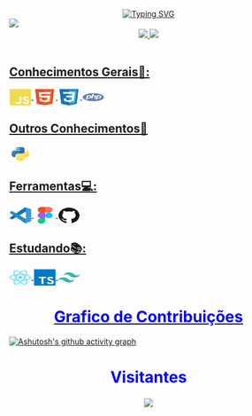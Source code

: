 <div align="center">
<a href="https://git.io/typing-svg"><img src="https://readme-typing-svg.demolab.com?font=Inter&size=28&pause=100&color=0CB8F7FF&center=true&vCenter=true&width=435&lines=Opa+eu+sou+Erick+silva+%F0%9F%96%90;Programador+frontend+junior+%E2%98%95" alt="Typing SVG" /></a></div>

<img height="300em" algin="right" src="https://cdn.discordapp.com/attachments/1036420102612074566/1036420148497764393/octocat-1667150298672.png"/>


<div align="center">

  <a href="https://github.com/rafaballerini">

  <img height="160em" src="https://github-readme-stats.vercel.app/api?username=steve-erick&show_icons=true&theme=algolia&include_all_commits=true&count_private=true"/>

  <img height="160em" src="https://github-readme-stats.vercel.app/api/top-langs/?username=steve-erick&layout=compact&langs_count=7&theme=algolia"/>
</div>

  

<div style="display: inline_block"><br>

  <h2>Conhecimentos Gerais🥇:</h2>

  <img align="center" alt="Rafa-Js" height="30" width="40" src="https://raw.githubusercontent.com/devicons/devicon/master/icons/javascript/javascript-plain.svg">

  <img align="center" alt="Rafa-HTML" height="30" width="40" src="https://raw.githubusercontent.com/devicons/devicon/master/icons/html5/html5-original.svg">

  <img align="center" alt="Rafa-CSS" height="30" width="40" src="https://raw.githubusercontent.com/devicons/devicon/master/icons/css3/css3-original.svg">

  <img align="center" alt="Rafa-CSS" height="30" width="40" src="https://raw.githubusercontent.com/devicons/devicon/master/icons/php/php-plain.svg">

  <h2>Outros Conhecimentos🥈</h2>
    <img align="center" alt="Rafa-CSS" height="30" width="40" src="https://raw.githubusercontent.com/devicons/devicon/master/icons/python/python-original.svg">
  <h2>Ferramentas💻:</h2>
  <img align="center" alt="Rafa-CSS" height="30" width="40" src="https://raw.githubusercontent.com/devicons/devicon/master/icons/vscode/vscode-original.svg">
  <img align="center" alt="Rafa-Ts" height="30" width="40" src="https://raw.githubusercontent.com/devicons/devicon/master/icons/figma/figma-original.svg">
  <img align="center" alt="Rafa-Ts" height="30" width="40" src="https://raw.githubusercontent.com/devicons/devicon/master/icons/github/github-original.svg">
  <h2>Estudando📚:</h2>
  
  <img align="center" alt="Rafa-React" height="30" width="40" src="https://raw.githubusercontent.com/devicons/devicon/master/icons/react/react-original.svg">

<img align="center" alt="Rafa-Ts" height="30" width="40" src="https://raw.githubusercontent.com/devicons/devicon/master/icons/typescript/typescript-plain.svg">

<img align="center" alt="Rafa-Ts" height="30" width="40" src="https://raw.githubusercontent.com/devicons/devicon/master/icons/tailwindcss/tailwindcss-plain.svg">


</div>
  <h1 align="center" style="color:blue;">Grafico de Contribuições</h1>
  
[![Ashutosh's github activity graph](https://activity-graph.herokuapp.com/graph?username=steve-erick&bg_color=050505&color=00fbff&line=00ffee&point=00ffaa&area=true&hide_border=true)](https://github.com/ashutosh00710/github-readme-activity-graph)
  
  <h1 align="center" style="color:blue;">Visitantes</h1>
  <p align="center"><img align="center" src="https://profile-counter.glitch.me/{steve-erick}/count.svg" /></p> 

